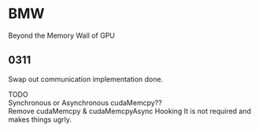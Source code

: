 # BMW
Beyond the Memory Wall of GPU

## 0311
Swap out communication implementation done.









TODO<br>
Synchronous or Asynchronous cudaMemcpy??<br>
Remove cudaMemcpy & cudaMemcpyAsync Hooking It is not required and makes things ugrly.
